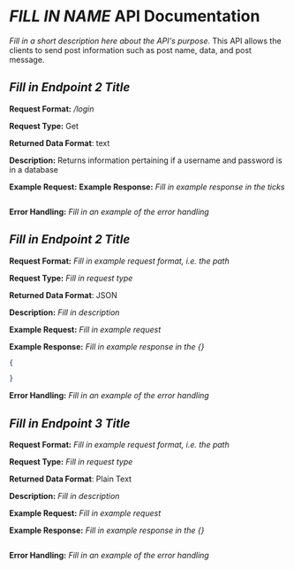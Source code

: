 # *FILL IN NAME* API Documentation
*Fill in a short description here about the API's purpose.*
This API allows the clients to send post information such as post name, data, and post message.

## *Fill in Endpoint 2 Title*
**Request Format:** */login*

**Request Type:** Get

**Returned Data Format**: text

**Description:** Returns information pertaining if a username and password
is in a database

**Example Request:**
**Example Response:**
*Fill in example response in the ticks*

```

```

**Error Handling:**
*Fill in an example of the error handling*


## *Fill in Endpoint 2 Title*
**Request Format:** *Fill in example request format, i.e. the path*

**Request Type:** *Fill in request type*

**Returned Data Format**: JSON

**Description:** *Fill in description*

**Example Request:** *Fill in example request*

**Example Response:**
*Fill in example response in the {}*

```json
{

}
```

**Error Handling:**
*Fill in an example of the error handling*


## *Fill in Endpoint 3 Title*
**Request Format:** *Fill in example request format, i.e. the path*

**Request Type:** *Fill in request type*

**Returned Data Format**: Plain Text

**Description:** *Fill in description*

**Example Request:** *Fill in example request*

**Example Response:**
*Fill in example response in the {}*

```

```

**Error Handling:**
*Fill in an example of the error handling*
